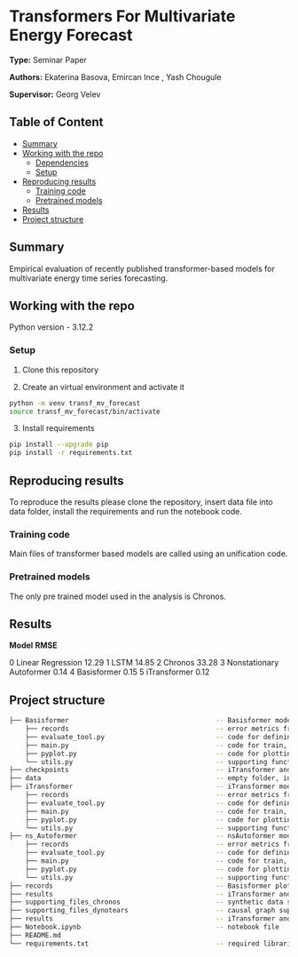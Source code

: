 # Transformers For Multivariate Energy Forecast

**Type:** Seminar Paper

**Authors:** Ekaterina Basova, Emircan Ince , Yash Chougule

**Supervisor:** Georg Velev

## Table of Content

- [Summary](#summary)
- [Working with the repo](#Working-with-the-repo)
  - [Dependencies](#Dependencies)
  - [Setup](#Setup)
- [Reproducing results](#Reproducing-results)
  - [Training code](#Training-code)
  - [Pretrained models](#Pretrained-models)
- [Results](#Results)
- [Project structure](-Project-structure)

## Summary

Empirical evaluation of recently published transformer-based models for multivariate energy time series forecasting.

## Working with the repo

Python version - 3.12.2

### Setup

1. Clone this repository

2. Create an virtual environment and activate it

```bash
python -m venv transf_mv_forecast
source transf_mv_forecast/bin/activate
```

3. Install requirements

```bash
pip install --upgrade pip
pip install -r requirements.txt
```

## Reproducing results

To reproduce the results please clone the repository, insert data file into data folder, install the requirements and run the notebook code.

### Training code

Main files of transformer based models are called using an unification code.

### Pretrained models

The only pre trained model used in the analysis is Chronos.

## Results

**Model** **RMSE**

0 Linear Regression 12.29
1 LSTM 14.85
2 Chronos 33.28
3 Nonstationary Autoformer 0.14
4 Basisformer 0.15
5 iTransformer 0.12

## Project structure

```bash
├── Basisformer                                     -- Basisformer model files
    ├── records                                     -- error metrics from trial different runs
    ├── evaluate_tool.py                            -- code for defining evaluation metrics
    ├── main.py                                     -- code for train, test and arguments
    ├── pyplot.py                                   -- code for plotting functions
    └── utils.py                                    -- supporting functions
├── checkpoints                                     -- iTransformer and nsAutoformer checkpoints
├── data                                            -- empty folder, insert data file there
├── iTransformer                                    -- iTransformer model files
    ├── records                                     -- error metrics from trial different runs
    ├── evaluate_tool.py                            -- code for defining evaluation metrics
    ├── main.py                                     -- code for train, test and arguments
    ├── pyplot.py                                   -- code for plotting functions
    └── utils.py                                    -- supporting functions
├── ns_Autoformer                                   -- nsAutoformer model files
    ├── records                                     -- error metrics from trial different runs
    ├── evaluate_tool.py                            -- code for defining evaluation metrics
    ├── main.py                                     -- code for train, test and arguments
    ├── pyplot.py                                   -- code for plotting functions
    └── utils.py                                    -- supporting functions
├── records                                         -- Basisformer plots and results
├── results                                         -- iTransformer and nsAutoformer train results
├── supporting_files_chronos                        -- synthetic data simulation supporting functions
├── supporting_files_dynotears                      -- causal graph supporting visualisations files
├── results                                         -- iTransformer and nsAutoformer test results
├── Notebook.ipynb                                  -- notebook file
├── README.md
└── requirements.txt                                -- required libraries
```

